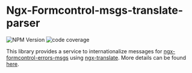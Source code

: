# Ngx-Formcontrol-msgs-translate-parser

![NPM Version](https://img.shields.io/npm/v/ngx-formcontrol-msgs-translate-parser)
![code coverage](https://dgonzalez870.github.io/ngx-formcontrol-errors/translate-coverage-badge.svg)

This library provides a service to internationalize messages for [ngx-formcontrol-errors-msgs](https://github.com/dgonzalez870/ngx-formcontrol-errors) using [ngx-translate](https://github.com/ngx-translate/core). More details can be found [here](https://github.com/dgonzalez870/ngx-formcontrol-errors#2-ngx-translate).